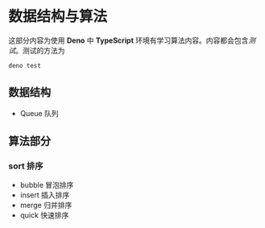 # 数据结构与算法

这部分内容为使用 **Deno** 中 **TypeScript** 环境有学习算法内容。内容都会包含*测试*。测试的方法为

```shell script
deno test
```

## 数据结构

- Queue 队列

## 算法部分

### sort 排序

- bubble 冒泡排序
- insert 插入排序
- merge 归并排序
- quick 快速排序

